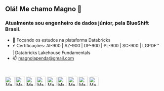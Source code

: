 ## Olá! Me chamo Magno 👋
### Atualmente sou engenheiro de dados júnior, pela BlueShift Brasil.

- 🌱 Focando os estudos na plataforma Databricks
- ⚡ Certificações: AI-900 | AZ-900 | DP-900 | PL-900 | SC-900 | LGPDF™ | Databricks Lakehouse Fundamentals
- 📫 magnolapenda@gmail.com

##

<div style="display: inLine_block"><br>
  <img align="center" alt="Magno-py" height="30" widht="40" src="https://cdn.jsdelivr.net/gh/devicons/devicon/icons/python/python-original.svg">
  
  <img align="center" alt="Magno-py" height="30" widht="40" src="https://cdn.jsdelivr.net/gh/devicons/devicon/icons/azure/azure-original.svg">
  
  <img align="center" alt="Magno-py" height="30" widht="40" src="https://cdn.jsdelivr.net/gh/devicons/devicon/icons/vscode/vscode-original.svg">
  
  <img align="center" alt="Magno-py" height="30" widht="40" src="https://cdn.jsdelivr.net/gh/devicons/devicon/icons/pycharm/pycharm-original.svg">
  
  <img align="center" alt="Magno-py" height="30" widht="40" src="https://cdn.jsdelivr.net/gh/devicons/devicon/icons/jupyter/jupyter-original.svg">
  
  <img align="center" alt="Magno-py" height="30" widht="40" src="https://cdn.jsdelivr.net/gh/devicons/devicon/icons/pandas/pandas-original-wordmark.svg">
  
  <img align="center" alt="Magno-py" height="30" widht="40" src="https://cdn.jsdelivr.net/gh/devicons/devicon/icons/microsoftsqlserver/microsoftsqlserver-plain-wordmark.svg">
  
  <img align="center" alt="Magno-py" height="30" widht="40" src="https://cdn.jsdelivr.net/gh/devicons/devicon/icons/postgresql/postgresql-plain-wordmark.svg">
  
  <img align="center" alt="Magno-py" height="30" widht="40" src="https://cdn.jsdelivr.net/gh/devicons/devicon/icons/apache/apache-original-wordmark.svg">
